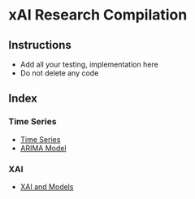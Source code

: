 # xAI Research Compilation

## Instructions

- Add all your testing, implementation here
- Do not delete any code

## Index

### Time Series

- [Time Series](./TimeSeries.md)
- [ARIMA Model](./ArimaModel.md)

### XAI

- [XAI and Models](./XAI-and-Models.md)